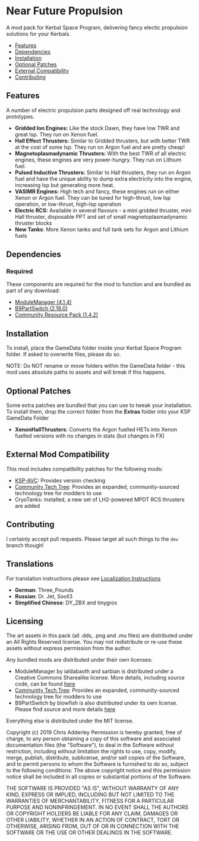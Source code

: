 # Near Future Propulsion

A mod pack for Kerbal Space Program, delivering fancy electic propulsion solutions for your Kerbals.

* [Features](#features)
* [Dependencies](#dependencies)
* [Installation](#installation)
* [Optional Patches](#optional-patches)
* [External Compatibility](#features)
* [Contributing](#contributing)

## Features

A number of electric propulsion parts designed off real technology and prototypes.

* **Gridded Ion Engines:** Like the stock Dawn, they have low TWR and great Isp. They run on Xenon fuel.
* **Hall Effect Thrusters:** Similar to Gridded thrusters, but with better TWR at the cost of some Isp. They run on Argon fuel and are pretty cheap!
* **Magnetoplasmadynamic Thrusters:** With the best TWR of all electric engines, these engines are very power-hungry. They run on Lithium fuel.
* **Pulsed Inductive Thrusters:** Similar to Hall thrusters, they run on Argon fuel and have the unique ability to dump extra electricity into the engine, increasing Isp but generating more heat.
* **VASIMR Engines:** High tech and fancy, these engines run on either Xenon or Argon fuel. They can be tuned for high-thrust, low Isp operation, or low-thrust, high-Isp operation
* **Electric RCS:** Available in several flavours - a mini gridded thruster, mini Hall thruster, disposable PPT and set of small magnetoplasmadynamic thruster blocks
* **New Tanks**: More Xenon tanks and full tank sets for Argon and Lithium fuels

## Dependencies

### Required
These components are required for the mod to function and are bundled as part of any download:
* [ModuleManager (4.1.4)](https://github.com/sarbian/ModuleManager)
* [B9PartSwitch (2.18.0)](https://github.com/blowfishpro/B9PartSwitch)
* [Community Resource Pack (1.4.2)](https://github.com/BobPalmer/CommunityResourcePack)

## Installation

To install, place the GameData folder inside your Kerbal Space Program folder. If asked to overwrite files, please do so.

NOTE: Do NOT rename or move folders within the GameData folder - this mod uses absolute paths to assets and will break if this happens.

## Optional Patches

Some extra patches are bundled that you can use to tweak your installation. To install them, drop the correct folder from the **Extras** folder into your KSP GameData Folder

* **XenonHallThrusters**: Converts the Argon fuelled HETs into Xenon fuelled versions with no changes in stats (but changes in FX)

## External Mod Compatibility

This mod includes compatibility patches for the following mods:
* [KSP-AVC](https://github.com/CYBUTEK/KSPAddonVersionChecker): Provides version checking
* [Community Tech Tree](https://github.com/ChrisAdderley/CommunityTechTree): Provides an expanded, community-sourced technology tree for modders to use
* CryoTanks: installed, a new set of LH2-powered MPDT RCS thrusters are added

## Contributing

I certainly accept pull requests. Please target all such things to the `dev` branch though!

## Translations

For translation instructions please see [Localization Instructions](https://github.com/ChrisAdderley/NearFuturePropulsion/blob/master/GameData/NearFuturePropulsion/Localization/Localization.md)

* **German**: Three_Pounds
* **Russian**: Dr. Jet, Sooll3
* **Simplified Chinese**: DY_ZBX and tinygrox

## Licensing

The art assets in this pack (all .dds, .png and .mu files) are distributed under an All Rights Reserved license. You may not redistribute or re-use these assets without express permission from the author.

Any bundled mods are distributed under their own licenses:
* ModuleManager by ialdabaoth and sarbian is distributed under a Creative Commons Sharealike license. More details, including source code, can be found [here](http://forum.kerbalspaceprogram.com/threads/31342-0-20-ModuleManager-1-3-for-all-your-stock-modding-needs?p=528607&viewfull=1#post528607)
* [Community Tech Tree](https://github.com/ChrisAdderley/CommunityTechTree): Provides an expanded, community-sourced technology tree for modders to use
* B9PartSwitch by blowfish is also distributed under its own license. Please find source and more details [here](https://github.com/blowfishpro/B9PartSwitch)

Everything else is distributed under the MIT license.

Copyright (c) 2019 Chris Adderley
Permission is hereby granted, free of charge, to any person obtaining a copy of this software and associated documentation files (the "Software"), to deal in the Software without restriction, including without limitation the rights to use, copy, modify, merge, publish, distribute, sublicense, and/or sell copies of the Software, and to permit persons to whom the Software is furnished to do so, subject to the following conditions: The above copyright notice and this permission notice shall be included in all copies or substantial portions of the Software.

THE SOFTWARE IS PROVIDED "AS IS", WITHOUT WARRANTY OF ANY KIND, EXPRESS OR IMPLIED, INCLUDING BUT NOT LIMITED TO THE WARRANTIES OF MERCHANTABILITY, FITNESS FOR A PARTICULAR PURPOSE AND NONINFRINGEMENT. IN NO EVENT SHALL THE AUTHORS OR COPYRIGHT HOLDERS BE LIABLE FOR ANY CLAIM, DAMAGES OR OTHER LIABILITY, WHETHER IN AN ACTION OF CONTRACT, TORT OR OTHERWISE, ARISING FROM, OUT OF OR IN CONNECTION WITH THE SOFTWARE OR THE USE OR OTHER DEALINGS IN THE SOFTWARE.
